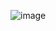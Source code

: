 ![image](https://github.com/JaimeVillalbaO/JobAppliedLinkedIn-Intermediate-Day-49/assets/152451848/6e595d37-8716-48fb-852d-8e09885b70ca)
